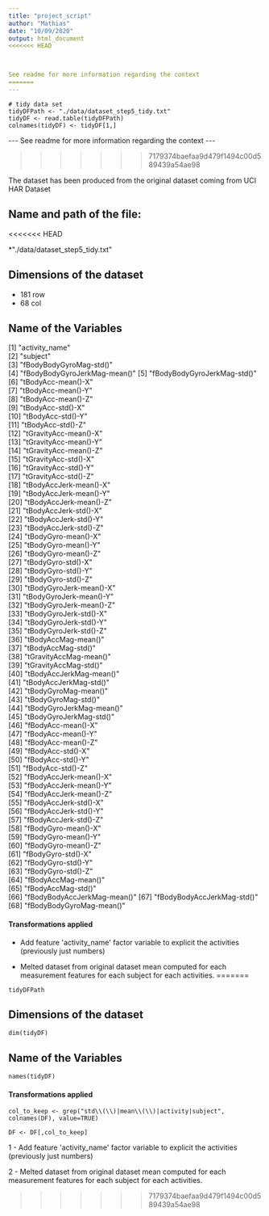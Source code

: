 ```yaml
---
title: "project_script"
author: "Mathias"
date: "10/09/2020"
output: html_document
<<<<<<< HEAD



See readme for more information regarding the context 
=======
---
```


```{r setup, include=FALSE}
# tidy data set
tidyDFPath <- "./data/dataset_step5_tidy.txt"
tidyDF <- read.table(tidyDFPath)
colnames(tidyDF) <- tidyDF[1,]

```

--- See readme for more information regarding the context ---
>>>>>>> 7179374baefaa9d479f1494c00d589439a54ae98

The dataset has been produced from the original dataset coming from UCI HAR Dataset

## Name and path of the file:
<<<<<<< HEAD

*"./data/dataset_step5_tidy.txt"

## Dimensions of the dataset

* 181 row 
* 68 col


## Name of the Variables

   [1] "activity_name"              
   [2] "subject"                    
   [3] "fBodyBodyGyroMag-std()"     
   [4] "fBodyBodyGyroJerkMag-mean()"
   [5] "fBodyBodyGyroJerkMag-std()" 
   [6] "tBodyAcc-mean()-X"          
   [7] "tBodyAcc-mean()-Y"          
   [8] "tBodyAcc-mean()-Z"          
   [9] "tBodyAcc-std()-X"           
  [10] "tBodyAcc-std()-Y"           
  [11] "tBodyAcc-std()-Z"           
  [12] "tGravityAcc-mean()-X"       
  [13] "tGravityAcc-mean()-Y"       
  [14] "tGravityAcc-mean()-Z"       
  [15] "tGravityAcc-std()-X"        
  [16] "tGravityAcc-std()-Y"        
  [17] "tGravityAcc-std()-Z"        
  [18] "tBodyAccJerk-mean()-X"      
  [19] "tBodyAccJerk-mean()-Y"      
  [20] "tBodyAccJerk-mean()-Z"      
  [21] "tBodyAccJerk-std()-X"       
  [22] "tBodyAccJerk-std()-Y"       
  [23] "tBodyAccJerk-std()-Z"       
  [24] "tBodyGyro-mean()-X"         
  [25] "tBodyGyro-mean()-Y"         
  [26] "tBodyGyro-mean()-Z"         
  [27] "tBodyGyro-std()-X"          
  [28] "tBodyGyro-std()-Y"          
  [29] "tBodyGyro-std()-Z"          
  [30] "tBodyGyroJerk-mean()-X"     
  [31] "tBodyGyroJerk-mean()-Y"     
  [32] "tBodyGyroJerk-mean()-Z"     
  [33] "tBodyGyroJerk-std()-X"      
  [34] "tBodyGyroJerk-std()-Y"      
  [35] "tBodyGyroJerk-std()-Z"      
  [36] "tBodyAccMag-mean()"         
  [37] "tBodyAccMag-std()"          
  [38] "tGravityAccMag-mean()"      
  [39] "tGravityAccMag-std()"       
  [40] "tBodyAccJerkMag-mean()"     
  [41] "tBodyAccJerkMag-std()"      
  [42] "tBodyGyroMag-mean()"        
  [43] "tBodyGyroMag-std()"         
  [44] "tBodyGyroJerkMag-mean()"    
  [45] "tBodyGyroJerkMag-std()"     
  [46] "fBodyAcc-mean()-X"          
  [47] "fBodyAcc-mean()-Y"          
  [48] "fBodyAcc-mean()-Z"          
  [49] "fBodyAcc-std()-X"           
  [50] "fBodyAcc-std()-Y"           
  [51] "fBodyAcc-std()-Z"           
  [52] "fBodyAccJerk-mean()-X"      
  [53] "fBodyAccJerk-mean()-Y"      
  [54] "fBodyAccJerk-mean()-Z"      
  [55] "fBodyAccJerk-std()-X"       
  [56] "fBodyAccJerk-std()-Y"       
  [57] "fBodyAccJerk-std()-Z"       
  [58] "fBodyGyro-mean()-X"         
  [59] "fBodyGyro-mean()-Y"         
  [60] "fBodyGyro-mean()-Z"         
  [61] "fBodyGyro-std()-X"          
  [62] "fBodyGyro-std()-Y"          
  [63] "fBodyGyro-std()-Z"          
  [64] "fBodyAccMag-mean()"         
  [65] "fBodyAccMag-std()"          
  [66] "fBodyBodyAccJerkMag-mean()" 
  [67] "fBodyBodyAccJerkMag-std()"  
  [68] "fBodyBodyGyroMag-mean()"  


#### Transformations applied

* Add feature 'activity_name' factor variable to explicit the activities (previously just numbers)

* Melted dataset from original dataset mean computed for each measurement features for each subject for each activities.
=======
```{r}
tidyDFPath
```

## Dimensions of the dataset
```{r}
dim(tidyDF)
```

## Name of the Variables

```{r}
names(tidyDF)
```

#### Transformations applied

```{r}
col_to_keep <- grep("std\\(\\)|mean\\(\\)|activity|subject", colnames(DF), value=TRUE)

DF <- DF[,col_to_keep]

```

1 - Add feature 'activity_name' factor variable to explicit the activities (previously just numbers)

2 - Melted dataset from original dataset mean computed for each measurement features for each subject for each activities.
>>>>>>> 7179374baefaa9d479f1494c00d589439a54ae98
